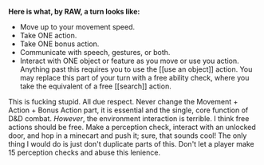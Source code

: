 **Here is what, by RAW, a turn looks like:**
-  Move up to your movement speed.
-  Take ONE action.
-  Take ONE bonus action.
-  Communicate with speech, gestures, or both.
-  Interact with ONE object or feature as you move or use you action. Anything past this requires you to use the [[use an object]] action. You may replace this part of your turn with a free ability check, where you take the equivalent of a free [[search]] action. 

This is fucking stupid. All due respect. Never change the Movement + Action + Bonus Action part, it is essential and the single, core function of D&D combat. *However*, the environment interaction is terrible. I think free actions should be free. Make a perception check, interact with an unlocked door, and hop in a minecart and push it; sure, that sounds cool! The only thing I would do is just don't duplicate parts of this. Don't let a player make 15 perception checks and abuse this lenience. 
